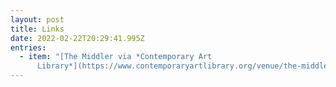 ```yaml
---
layout: post
title: Links
date: 2022-02-22T20:29:41.995Z
entries:
  - item: "[The Middler via *Contemporary Art
      Library*](https://www.contemporaryartlibrary.org/venue/the-middler-11138)"
---
```

